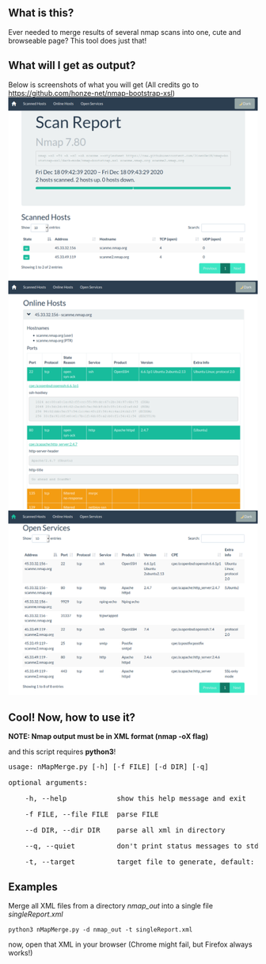 ## What is this?
Ever needed to merge results of several nmap scans into one, cute and browseable page?
This tool does just that!

## What will I get as output?
Below is screenshots of what you will get
(All credits go to https://github.com/honze-net/nmap-bootstrap-xsl)
![scanme screenshot 1](https://raw.githubusercontent.com/honze-net/nmap-bootstrap-xsl/master/scanme-screenshot1.png)
![scanme screenshot 2](https://raw.githubusercontent.com/honze-net/nmap-bootstrap-xsl/master/scanme-screenshot2.png)
![scanme screenshot 3](https://raw.githubusercontent.com/honze-net/nmap-bootstrap-xsl/master/scanme-screenshot3.png)
## Cool! Now, how to use it?
**NOTE: Nmap output must be in XML format (nmap -oX flag)**

and this script requires **python3**!

<pre>usage: nMapMerge.py [-h] [-f FILE] [-d DIR] [-q]
<br>optional arguments:
<br>    -h, --help            show this help message and exit
<br>    -f FILE, --file FILE  parse FILE
<br>    --d DIR, --dir DIR    parse all xml in directory
<br>    --q, --quiet          don't print status messages to stdout
<br>    -t, --target          target file to generate, default: nmapMerged.xml</pre>

## Examples
Merge all XML files from a directory *nmap_out* into a single file *singleReport.xml*
```
python3 nMapMerge.py -d nmap_out -t singleReport.xml
```
now, open that XML in your browser (Chrome might fail, but Firefox always works!)
